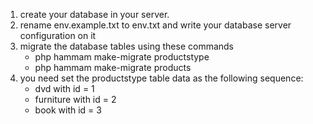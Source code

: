 1. create your database in your server.
2. rename env.example.txt to env.txt and write your database server configuration on it
3. migrate the database tables using these commands 
     * php hammam make-migrate productstype
     * php hammam make-migrate products
4. you need set the productstype table data as the following sequence:
    * dvd with id = 1
    * furniture with id = 2
    * book with id = 3